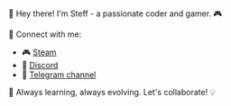 👋 Hey there! I'm Steff - a passionate coder and gamer. 🎮

🔗 Connect with me:
- 🎮 [Steam](https://steamcommunity.com/profiles/76561199209406411/)
- 💬 [Discord](https://discord.com/users/avtohauser)
- 📱 [Telegram channel](https://t.me/Avtohauser_hata)

🌱 Always learning, always evolving. Let's collaborate! 💡

